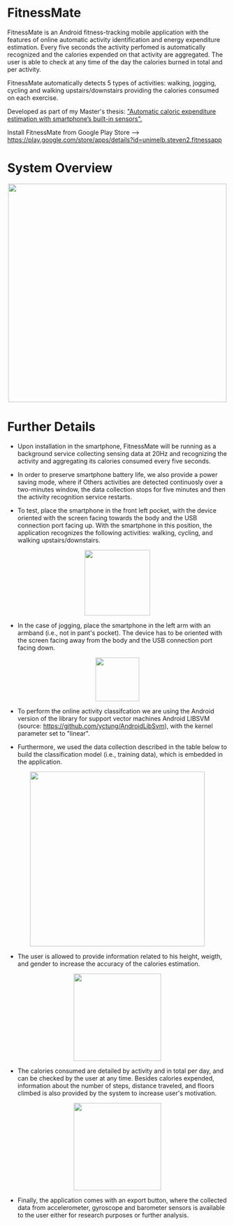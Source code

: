 # FitnessMate

FitnessMate is an Android fitness-tracking mobile application with the features of online automatic activity identification and energy expenditure estimation. 
Every five seconds the activity perfomed is automatically recognized and the calories expended on that activity are aggregated. The user is able to check at any time of the day the calories burned in total and per activity.

FitnessMate automatically detects 5 types of activities: walking, jogging, cycling and walking upstairs/downstairs providing 
the calories consumed on each exercise. 

Developed as part of my Master's thesis: ["Automatic caloric expenditure estimation with smartphone’s built-in sensors".](https://minerva-access.unimelb.edu.au/handle/11343/256330)

Install FitnessMate from Google Play Store --> https://play.google.com/store/apps/details?id=unimelb.steven2.fitnessapp

# System Overview

<p align="center"><img src="https://user-images.githubusercontent.com/5056125/102712745-7b7c8900-4317-11eb-9022-069661a36321.png" width="500"></p>


# Further Details
* Upon installation in the smartphone, FitnessMate will be running as a background service collecting sensing data at 20Hz and recognizing the activity and aggregating its calories consumed every five seconds. 

* In order to preserve smartphone battery life, we also provide a power saving mode, where if Others activities are detected continuosly over
a two-minutes window, the data collection stops for five minutes and then the activity recognition service restarts.

* To test, place the smartphone in the front left pocket, with the device oriented with the screen facing towards the body and the USB connection port facing up. With the smartphone in this position, the application recognizes the following activities: walking, cycling, and walking upstairs/downstairs.

<p align="center"><img src="https://user-images.githubusercontent.com/5056125/103394114-ae761680-4b7a-11eb-8775-240d867195a1.png" width="150"></p>

* In the case of jogging, place the smartphone in the left arm with an armband (i.e., not in pant's pocket). The device has to be oriented with the screen facing away from the body and the USB connection port facing down.

<p align="center"><img src="https://user-images.githubusercontent.com/5056125/103394398-4fb19c80-4b7c-11eb-8523-c7959cb2eaa3.png" width="100"></p>

* To perform the online activity classifcation we are using the Android version of the library for support vector machines Android LIBSVM (source: https://github.com/yctung/AndroidLibSvm), with the kernel parameter set to "linear".

* Furthermore, we used the data collection described in the table below to build the classification model (i.e., training data), which is embedded in the application.

<p align="center"><img src="https://user-images.githubusercontent.com/5056125/102713162-2a21c900-431a-11eb-940b-553052d92b51.png" width="400"></p>

* The user is allowed to provide information related to his height, weigth, and gender to increase the accuracy of the calories estimation.
<p align="center"><img src="https://user-images.githubusercontent.com/5056125/102713746-7c64e900-431e-11eb-9b8d-a9e6f10d64f7.png" width="200"></p>

* The calories consumed are detailed by activity and in total per day, and can be checked by the user at any time. Besides calories expended, information about the number of steps, distance traveled, and floors climbed is also provided by the system to increase user's motivation.
<p align="center"><img src="https://user-images.githubusercontent.com/5056125/102713712-49225a00-431e-11eb-8845-70d16fa2d527.png" width="200"></p>

* Finally, the application comes with an export button, where the collected data from accelerometer, gyroscope and barometer sensors is available to the user either for research purposes or further analysis.
